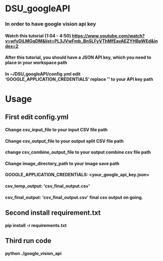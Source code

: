 # DSU_googleAPI
### In order to have google vision api key
#### Watch this tutorial (1:04 - 4:50) https://www.youtube.com/watch?v=wfyDiLMGqDM&list=PL3JVwFmb_BnSLFyVThMfEavAEZYHBpWEd&index=2
#### After this tutorial, you should have a JSON API key, which you need to place in your workspace path
#### In ~/DSU_googleAPI/config.yml edit ‘GOOGLE_APPLICATION_CREDENTIALS’ replace '<Your API KEY>' to your API key path


# Usage
## First edit config.yml
#### Change csv_input_file to your input CSV file path
#### Change csv_output_file to your output split CSV file path
#### change csv_combine_output_file to your output combine csv file path
#### Change image_directory_path to your image save path
#### GOOGLE_APPLICATION_CREDENTIALS: <your_google_api_key.json>
#### csv_temp_output: 'csv_final_output.csv'
#### csv_final_output: 'csv_final_output.csv' final csv output on going.
## Second install requirement.txt
#### pip install -r requirements.txt
## Third run code
#### python ./google_vision_api

